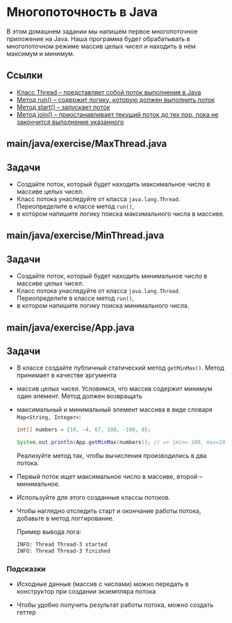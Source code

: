 # Многопоточность в Java

В этом домашнем задании мы напишем первое многопоточное приложение на Java. Наша программа будет обрабатывать 
в многопоточном режиме массив целых чисел и находить в нём максимум и минимум.

## Ссылки

* [Класс Thread – представляет собой поток выполнения в Java](https://docs.oracle.com/en/java/javase/16/docs/api/java.base/java/lang/Thread.html)
* [Метод run() – содержит логику, которую должен выполнить поток](https://docs.oracle.com/en/java/javase/16/docs/api/java.base/java/lang/Thread.html#run())
* [Метод start() – запускает поток](https://docs.oracle.com/en/java/javase/16/docs/api/java.base/java/lang/Thread.html#start())
* [Метод join() – приостанавливает текущий поток до тех пор, пока не закончится выполнение указанного](https://docs.oracle.com/en/java/javase/16/docs/api/java.base/java/lang/Thread.html#join())

## main/java/exercise/MaxThread.java

## Задачи

* Создайте поток, который будет находить максимальное число в массиве целых чисел.  
* Класс потока унаследуйте от класса `java.lang.Thread`. Переопределите в классе метод `run()`, 
* в котором напишите логику поиска максимального числа в массиве.

## main/java/exercise/MinThread.java

## Задачи

* Создайте поток, который будет находить минимальное число в массиве целых чисел. 
* Класс потока унаследуйте от класса `java.lang.Thread`. Переопределите в классе метод `run()`, 
* в котором напишите логику поиска минимального числа.

## main/java/exercise/App.java

## Задачи

* В классе создайте публичный статический метод `getMinMax()`. Метод принимает в качестве аргумента 
* массив целых чисел. Условимся, что массив содержит минимум один элемент. Метод должен возвращать 
* максимальный и минимальный элемент массива в виде словаря `Map<String, Integer>`:

  ```java
  int[] numbers = {10, -4, 67, 100, -100, 8};

  System.out.println(App.getMinMax(numbers)); // => {min=-100, max=100}
  ```

  Реализуйте метод так, чтобы вычисления производились в два потока. 
* Первый поток ищет максимальное число в массиве, второй – минимальное. 
* Используйте для этого созданные классы потоков.

* Чтобы наглядно отследить старт и окончание работы потока, добавьте в метод  логгирование.

  Пример вывода лога:

  ```bash
  INFO: Thread Thread-3 started
  INFO: Thread Thread-3 finished
  ```

### Подсказки

* Исходные данные (массив с числами) можно передать в конструктор при создании экземпляра потока

* Чтобы удобно получить результат работы потока, можно создать геттер
